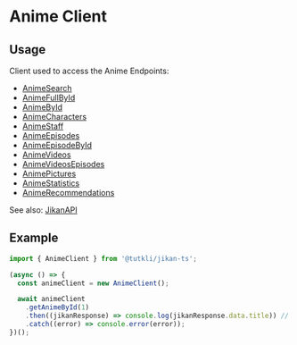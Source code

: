 # Anime Client

## Usage 

Client used to access the Anime Endpoints:

- [AnimeSearch](https://docs.api.jikan.moe/#tag/anime)
- [AnimeFullById](https://docs.api.jikan.moe/#tag/anime/operation/getAnimeFullById)
- [AnimeById](https://docs.api.jikan.moe/#tag/anime/operation/getAnimeById)
- [AnimeCharacters](https://docs.api.jikan.moe/#tag/anime/operation/getAnimeCharacters)
- [AnimeStaff](https://docs.api.jikan.moe/#tag/anime/operation/getAnimeStaff)
- [AnimeEpisodes](https://docs.api.jikan.moe/#tag/anime/operation/getAnimeEpisodes)
- [AnimeEpisodeById](https://docs.api.jikan.moe/#tag/anime/operation/getAnimeEpisodeById)
- [AnimeVideos](https://docs.api.jikan.moe/#tag/anime/operation/getAnimeVideos)
- [AnimeVideosEpisodes](https://docs.api.jikan.moe/#tag/anime/operation/getAnimeVideosEpisodes)
- [AnimePictures](https://docs.api.jikan.moe/#tag/anime/operation/getAnimePictures)
- [AnimeStatistics](https://docs.api.jikan.moe/#tag/anime/operation/getAnimeStatistics)
- [AnimeRecommendations](https://docs.api.jikan.moe/#tag/anime/operation/getAnimeRecommendations)

See also: [JikanAPI](https://docs.api.jikan.moe/)

## Example

```ts
import { AnimeClient } from '@tutkli/jikan-ts';

(async () => {
  const animeClient = new AnimeClient();

  await animeClient
    .getAnimeById(1)
    .then((jikanResponse) => console.log(jikanResponse.data.title)) // will output "Cowboy Bebob"
    .catch((error) => console.error(error));
})();
```
